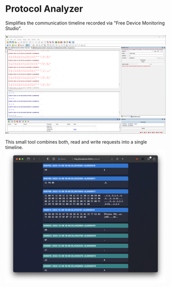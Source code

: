 # Protocol Analyzer

Simplifies the communication timeline recorded via "Free Device Monitoring Studio".

<div align="center">
    <img align="center" src="assets/software.png?raw=true" width="800" />
</div>

<br />
This small tool combines both, read and write requests into a single timeline.


<div align="center">
    <img align="center" src="assets/combined.png?raw=true" width="800" />
</div>
